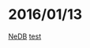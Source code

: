# 2016/01/13

[NeDB](https://github.com/louischatriot/nedb) 
[test](https://bigdata-mindstorms.github.io/d3-playground/ontouchstart/2016/01/13/NeDB.html)

